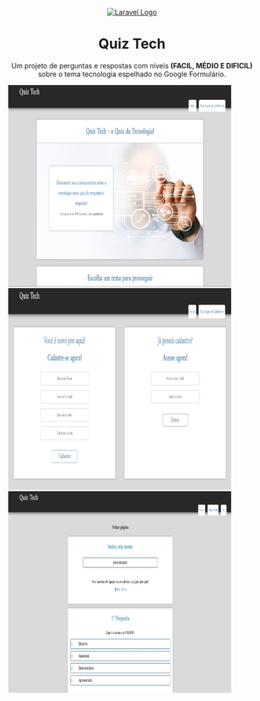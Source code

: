 <p align="center"><a href="https://laravel.com" target="_blank"><img src="https://raw.githubusercontent.com/laravel/art/master/logo-lockup/5%20SVG/2%20CMYK/1%20Full%20Color/laravel-logolockup-cmyk-red.svg" width="400" alt="Laravel Logo"></a></p>

<h1 align="center">Quiz Tech</span></h1>
<p align="center">Um projeto de perguntas e respostas com níveis <b>(FACIL, MÉDIO E DIFICIL)</b> sobre o tema tecnologia espelhado no Google Formulário.</p>

<img src="/public/images/captura1.jpg" style="height: 410px; width:90%;"/>
<img src="/public/images/captura2.jpg" style="height: 410px; width:90%;"/>
<img src="/public/images/captura3.jpg" style="height: 410px; width:90%;"/>
